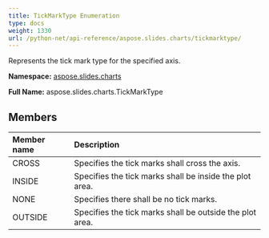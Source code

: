 ```yaml
---
title: TickMarkType Enumeration
type: docs
weight: 1330
url: /python-net/api-reference/aspose.slides.charts/tickmarktype/
---
```


Represents the tick mark type for the specified axis.

**Namespace:** [aspose.slides.charts](/slides/python-net/api-reference/aspose.slides.charts/)

**Full Name:** aspose.slides.charts.TickMarkType



## **Members**
|**Member name**|**Description**|
| :- | :- |
|CROSS|Specifies the tick marks shall cross the axis.|
|INSIDE|Specifies the tick marks shall be inside the plot area.|
|NONE|Specifies there shall be no tick marks.|
|OUTSIDE|Specifies the tick marks shall be outside the plot area.|
